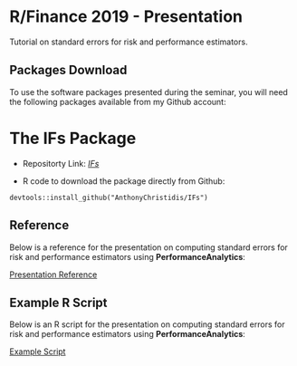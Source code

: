 # R/Finance 2019 - Presentation

Tutorial on standard errors for risk and performance estimators.

## Packages Download

To use the software packages presented during the seminar, you will need the following packages available from my Github account:

# The IFs Package

* Repositorty Link: [*IFs*](https://github.com/AnthonyChristidis/IFs)

* R code to download the package directly from Github: 
```
devtools::install_github("AnthonyChristidis/IFs")
```

## Reference

Below is a reference for the presentation on computing standard errors for risk and performance estimators using **PerformanceAnalytics**:

[Presentation Reference](https://drive.google.com/open?id=1-F7bNve9vyEIi6csrf0jkaai7GrWjOVl)

## Example R Script

Below is an R script for the presentation on computing standard errors for risk and performance estimators using **PerformanceAnalytics**:

[Example Script](https://drive.google.com/open?id=1Wk3YeVs5xS_Nr4rJIv9b-zsxdP55D6Vk)
